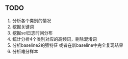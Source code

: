 ## TODO 
1. 分析各个类别的情况
2. 挖掘关键词
3. 挖掘sel日志时间分布
4. 统计分析4个类别对应的高频词，剔除混淆词
5. 分析baseline2的强特征 或者在新baseline中完全复现结果
6. 分析难分样本
